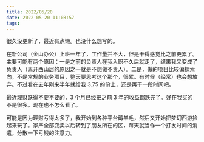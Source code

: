 ```yaml
---
title: 2022/05/20
date: 2022-05-20 11:08:57
tags:
---
```


很久没更新了，最近有点懒。也没什么想写的。

在新公司（金山办公）上班一年了，工作量并不大，但是干得感觉比之前更累了。主要可能有两个原因：一是之前的负责人在我入职不久后就走了，结果我又变成了负责人（离开西山居的原因之一就是不想做不责人）。二是，做的项目比较偏探索向，不是常规的业务项目，整天要思考这个那个，很累。有时候（经常）也会想放弃。不过看在去年刚来半年就给我 3.75 的份上，还是再干一段时间吧。

最近理财跌得不要不要的，3 个月已经把之前 3 年的收益都跌完了。好在我买的不是很多。现在也不怎么看了。

可能是因为理财亏得太多了，我开始到各种平台薅羊毛，然后又开始把梦幻西游捡起来玩了。家产全部变卖以后转到了朋友所在的区，每天就当作一个打发时间的消遣，分散一下亏钱的注意力。

